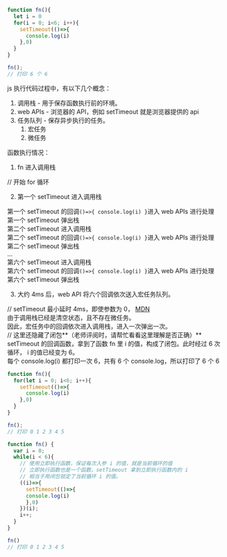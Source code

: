 ```javascript
function fn(){
  let i = 0
  for(i = 0; i<6; i++){
    setTimeout(()=>{
      console.log(i)
    },0)
  }
}

fn();
// 打印 6 个 6
```
js 执行代码过程中，有以下几个概念：

1. 调用栈 - 用于保存函数执行前的环境。
1. web APIs - 浏览器的 API，例如 setTimeout 就是浏览器提供的 api
1. 任务队列 - 保存异步执行的任务。
   1. 宏任务
   1. 微任务

函数执行情况：

1. fn 进入调用栈

 // 开始 for 循环

2. 第一个 setTimeout 进入调用栈

第一个 setTimeout 的回调`()=>{ console.log(i) }`进入 web APIs 进行处理<br />第一个 setTimeout 弹出栈<br />第二个 setTimeout 进入调用栈<br />第二个 setTimeout 的回调`()=>{ console.log(i) }`进入 web APIs 进行处理<br />第二个 setTimeout 弹出栈<br />...<br />第六个 setTimeout 进入调用栈<br />第六个 setTimeout 的回调`()=>{ console.log(i) }`进入 web APIs 进行处理<br />第六个 setTimeout 弹出栈

3. 大约 4ms 后，web API 将六个回调依次送入宏任务队列。

// setTimeout 最小延时 4ms，即使参数为 0， [MDN](https://developer.mozilla.org/zh-CN/docs/Web/API/setTimeout#%E5%AE%9E%E9%99%85%E5%BB%B6%E6%97%B6%E6%AF%94%E8%AE%BE%E5%AE%9A%E5%80%BC%E6%9B%B4%E4%B9%85%E7%9A%84%E5%8E%9F%E5%9B%A0%EF%BC%9A%E6%9C%80%E5%B0%8F%E5%BB%B6%E8%BF%9F%E6%97%B6%E9%97%B4)<br />由于调用栈已经是清空状态，且不存在微任务。<br />因此，宏任务中的回调依次进入调用栈，进入一次弹出一次。<br />// 这里还隐藏了闭包**（老师评阅时，请帮忙看看这里理解是否正确）**<br />setTimeout 的回调函数，拿到了函数 fn 里 i 的值，构成了闭包。此时经过 6 次循环， i 的值已经变为 6。<br />每个 console.log(i) 都打印一次 6，共有 6 个 console.log，所以打印了 6 个 6 
```javascript
function fn(){
  for(let i = 0; i<6; i++){
    setTimeout(()=>{
      console.log(i)
    },0)
  }
}

fn();
// 打印 0 1 2 3 4 5
```
```javascript
function fn() {
  var i = 0;
  while(i < 6){
    // 使用立即执行函数，保证每次入参 i 的值，就是当前循环的值
    // 立即执行函数也是一个函数，setTimeout 拿到立即执行函数内的 i
    // 相当于用闭包锁定了当前循环 i 的值。
    ((i)=>{
      setTimeout(()=>{
      console.log(i)
      },0)
    })(i); 
    i++;
  }
}

fn()
// 打印 0 1 2 3 4 5
```
